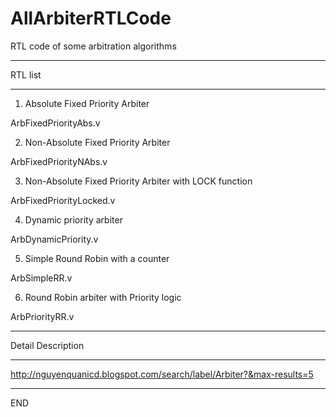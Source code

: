# AllArbiterRTLCode
RTL code of some arbitration algorithms

---------------------------------------------

RTL list

---------------------------------------------

1. Absolute Fixed Priority Arbiter

ArbFixedPriorityAbs.v

2. Non-Absolute Fixed Priority Arbiter

ArbFixedPriorityNAbs.v

3. Non-Absolute Fixed Priority Arbiter with LOCK function

ArbFixedPriorityLocked.v

4. Dynamic priority arbiter

ArbDynamicPriority.v

5. Simple Round Robin with a counter

ArbSimpleRR.v

6. Round Robin arbiter with Priority logic

ArbPriorityRR.v

---------------------------------------------

Detail Description

---------------------------------------------

http://nguyenquanicd.blogspot.com/search/label/Arbiter?&max-results=5

---------------------------------------------

END
